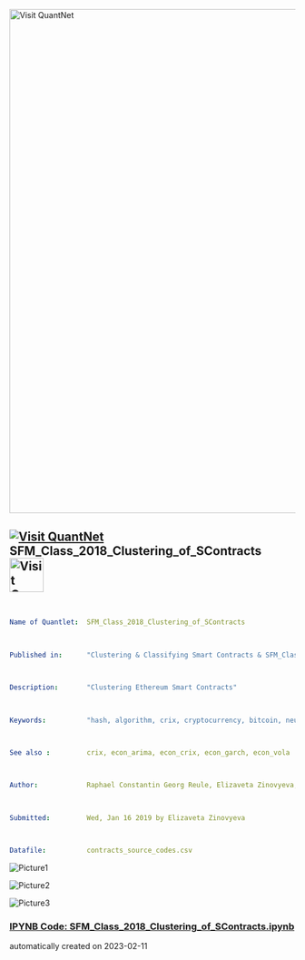 [<img src="https://github.com/QuantLet/Styleguide-and-FAQ/blob/master/pictures/banner.png" width="888" alt="Visit QuantNet">](http://quantlet.de/)

## [<img src="https://github.com/QuantLet/Styleguide-and-FAQ/blob/master/pictures/qloqo.png" alt="Visit QuantNet">](http://quantlet.de/) **SFM_Class_2018_Clustering_of_SContracts** [<img src="https://github.com/QuantLet/Styleguide-and-FAQ/blob/master/pictures/QN2.png" width="60" alt="Visit QuantNet 2.0">](http://quantlet.de/)

```yaml


Name of Quantlet:  SFM_Class_2018_Clustering_of_SContracts

 

Published in:      "Clustering & Classifying Smart Contracts & SFM_Class_2018"

  

Description:       "Clustering Ethereum Smart Contracts"

 

Keywords:          "hash, algorithm, crix, cryptocurrency, bitcoin, neural network, trading, fintech, Ethereum"



See also :         crix, econ_arima, econ_crix, econ_garch, econ_vola



Author:            Raphael Constantin Georg Reule, Elizaveta Zinovyeva, Rui Ren, Marvin Gauer

  

Submitted:         Wed, Jan 16 2019 by Elizaveta Zinovyeva

  

Datafile:          contracts_source_codes.csv

```

![Picture1](TSNE_on_7_clusters_comments.png)

![Picture2](TSNE_on_7_clusters_sourcecode.png)

![Picture3](dendr_small.png)

### [IPYNB Code: SFM_Class_2018_Clustering_of_SContracts.ipynb](SFM_Class_2018_Clustering_of_SContracts.ipynb)


automatically created on 2023-02-11